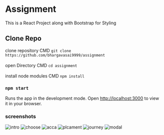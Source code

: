 # Assignment

This is a React Project along with Bootstrap for Styling
## Clone Repo
clone repository CMD `git clone https://github.com/bhargavasai9999/assignment`   
<br>
open Directory CMD `cd assignment`   
<br>
install node modules CMD `npm install`
### `npm start`

Runs the app in the development mode.
Open [http://localhost:3000](http://localhost:3000) to view it in your browser.

### screenshots



![intro](https://github.com/bhargavasai9999/assignment/assets/85823759/f81bb8d8-5466-4095-8e0b-04f7fa064f1e)
![choose](https://github.com/bhargavasai9999/assignment/assets/85823759/5ad82b1a-e2f9-491d-9d5b-5170e6447987)
![acca](https://github.com/bhargavasai9999/assignment/assets/85823759/734296b6-4e41-42f0-81ae-da948949cd6a)
![plcament](https://github.com/bhargavasai9999/assignment/assets/85823759/eea1143d-bed5-4b1e-9dd1-fc9faff7a248)
![journey](https://github.com/bhargavasai9999/assignment/assets/85823759/f929cd14-ac77-4eab-a18f-8c3fc6a74852)
![modal](https://github.com/bhargavasai9999/assignment/assets/85823759/72b5038d-8a74-4dd4-8f45-d8954d42bfa0)
